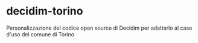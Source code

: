 # decidim-torino
Personalizzazione del codice open source di Decidim per adattarlo al caso d'uso del comune di Torino
